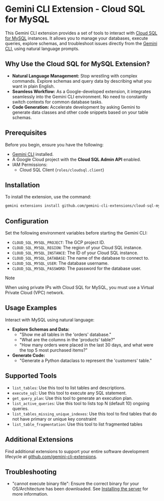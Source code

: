 # Gemini CLI Extension - Cloud SQL for MySQL

This Gemini CLI extension provides a set of tools to interact with [Cloud SQL for MySQL](https://cloud.google.com/sql/docs/mysql) instances. It allows you to manage your databases, execute queries, explore schemas, and troubleshoot issues directly from the [Gemini CLI](https://google-gemini.github.io/gemini-cli/), using natural language prompts.

## Why Use the Cloud SQL for MySQL Extension?

* **Natural Language Management:** Stop wrestling with complex commands. Explore schemas and query data by describing what you want in plain English.
* **Seamless Workflow:** As a Google-developed extension, it integrates seamlessly into the Gemini CLI environment. No need to constantly switch contexts for common database tasks.
* **Code Generation:** Accelerate development by asking Gemini to generate data classes and other code snippets based on your table schemas.

## Prerequisites

Before you begin, ensure you have the following:

* [Gemini CLI](https://github.com/google-gemini/gemini-cli) installed.
* A Google Cloud project with the **Cloud SQL Admin API** enabled.
* IAM Permissions:
  * Cloud SQL Client (`roles/cloudsql.client`)

## Installation

To install the extension, use the command:

```bash
gemini extensions install github.com/gemini-cli-extensions/cloud-sql-mysql
```

## Configuration

Set the following environment variables before starting the Gemini CLI:

* `CLOUD_SQL_MYSQL_PROJECT`: The GCP project ID.
* `CLOUD_SQL_MYSQL_REGION`: The region of your Cloud SQL instance.
* `CLOUD_SQL_MYSQL_INSTANCE`: The ID of your Cloud SQL instance.
* `CLOUD_SQL_MYSQL_DATABASE`: The name of the database to connect to.
* `CLOUD_SQL_MYSQL_USER`: The database username.
* `CLOUD_SQL_MYSQL_PASSWORD`: The password for the database user.

> [!NOTE]
> When using private IPs with Cloud SQL for MySQL, you must use a Virtual Private Cloud (VPC) network.

## Usage Examples

Interact with MySQL using natural language:

* **Explore Schemas and Data:**
  * "Show me all tables in the 'orders' database."
  * "What are the columns in the 'products' table?"
  * "How many orders were placed in the last 30 days, and what were the top 5 most purchased items?"
* **Generate Code:**
  * "Generate a Python dataclass to represent the 'customers' table."

## Supported Tools

*  `list_tables`: Use this tool to list tables and descriptions.
*  `execute_sql`: Use this tool to execute any SQL statement.
*  `get_query_plan`: Use this tool to generate an execution plan. 
*  `list_active_queries`: Use this tool to lists top N (default 10) ongoing queries.
*  `list_tables_missing_unique_indexes`: Use this tool to find tables that do not have primary or unique key constraint
*  `list_table_fragmentation`: Use this tool to list fragmented tables

## Additional Extensions

Find additional extensions to support your entire software development lifecycle at [github.com/gemini-cli-extensions](https://github.com/gemini-cli-extensions).

## Troubleshooting

* "cannot execute binary file": Ensure the correct binary for your OS/Architecture has been downloaded. See [Installing the server](https://googleapis.github.io/genai-toolbox/getting-started/introduction/#installing-the-server) for more information.
